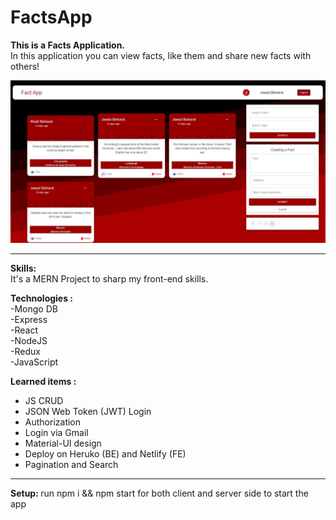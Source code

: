 # FactsApp 

<b> This is a Facts Application. </b><br>
In this application you can view facts, like them and share new facts with others!

![Facts Application](https://github.com/JawadBish/FactsApp/blob/main/images/homepage.JPG)

<hr> 

<b> Skills: </b><br>
It's a MERN Project to sharp my front-end skills.<br>

<b> Technologies :</b><br>
 -Mongo DB <br>
 -Express<br>
 -React<br>
 -NodeJS<br>
 -Redux<br>
 -JavaScript<br>

<b> Learned items : </b><br>
 - JS CRUD <br>
 - JSON Web Token (JWT) Login <br>
 - Authorization<br>
 - Login via Gmail<br>
 - Material-UI design<br>
 - Deploy on Heruko (BE) and Netlify (FE)
 - Pagination and Search

<hr>

<b> Setup: </b>
run npm i && npm start for both client and server side to start the app

